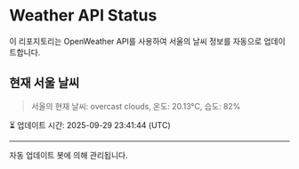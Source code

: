 
# Weather API Status

이 리포지토리는 OpenWeather API를 사용하여 서울의 날씨 정보를 자동으로 업데이트합니다.

## 현재 서울 날씨
> 서울의 현재 날씨: overcast clouds, 온도: 20.13°C, 습도: 82%

⏳ 업데이트 시간: 2025-09-29 23:41:44 (UTC)

---
자동 업데이트 봇에 의해 관리됩니다.
